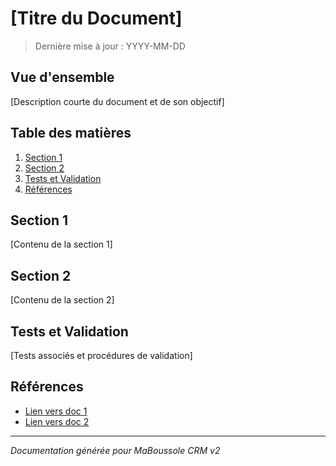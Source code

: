 # [Titre du Document]

> Dernière mise à jour : YYYY-MM-DD

## Vue d'ensemble
[Description courte du document et de son objectif]

## Table des matières
1. [Section 1](#section-1)
2. [Section 2](#section-2)
3. [Tests et Validation](#tests-et-validation)
4. [Références](#références)

## Section 1
[Contenu de la section 1]

## Section 2
[Contenu de la section 2]

## Tests et Validation
[Tests associés et procédures de validation]

## Références
- [Lien vers doc 1](./path/to/doc1.md)
- [Lien vers doc 2](./path/to/doc2.md)

---
*Documentation générée pour MaBoussole CRM v2*
